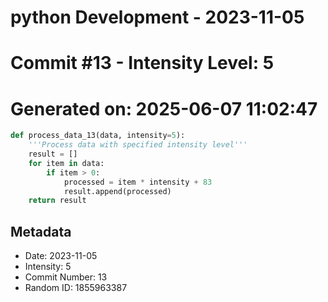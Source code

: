 ﻿# python Development - 2023-11-05
# Commit #13 - Intensity Level: 5
# Generated on: 2025-06-07 11:02:47
```python
def process_data_13(data, intensity=5):
    '''Process data with specified intensity level'''
    result = []
    for item in data:
        if item > 0:
            processed = item * intensity + 83
            result.append(processed)
    return result
```
## Metadata
- Date: 2023-11-05
- Intensity: 5
- Commit Number: 13
- Random ID: 1855963387
